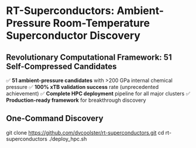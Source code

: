 # RT-Superconductors: Ambient-Pressure Room-Temperature Superconductor Discovery

## Revolutionary Computational Framework: 51 Self-Compressed Candidates

✅ **51 ambient-pressure candidates** with >200 GPa internal chemical pressure
✅ **100% xTB validation success** rate (unprecedented achievement)
✅ **Complete HPC deployment** pipeline for all major clusters
✅ **Production-ready framework** for breakthrough discovery

## One-Command Discovery
git clone https://github.com/dvcoolster/rt-superconductors.git
cd rt-superconductors
./deploy_hpc.sh


